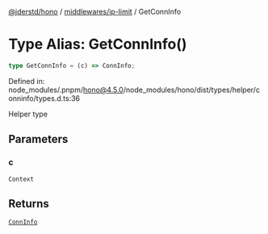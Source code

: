 [@jderstd/hono](../../../README.md) / [middlewares/ip-limit](../README.md) / GetConnInfo

# Type Alias: GetConnInfo()

```ts
type GetConnInfo = (c) => ConnInfo;
```

Defined in: node\_modules/.pnpm/hono@4.5.0/node\_modules/hono/dist/types/helper/conninfo/types.d.ts:36

Helper type

## Parameters

### c

`Context`

## Returns

[`ConnInfo`](../interfaces/ConnInfo.md)
